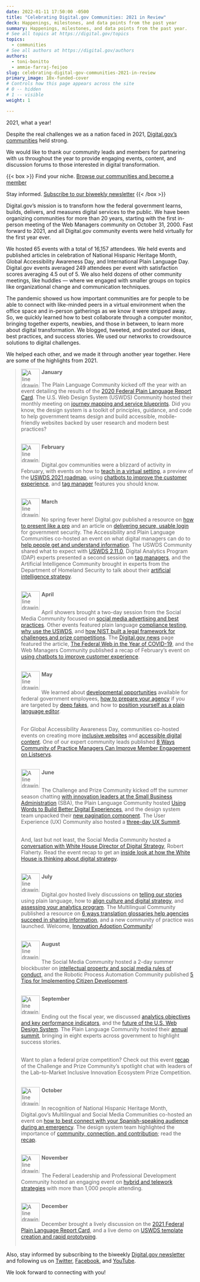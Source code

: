 ```yaml
---
date: 2022-01-11 17:50:00 -0500
title: "Celebrating Digital.gov Communities: 2021 in Review"
deck: Happenings, milestones, and data points from the past year
summary: Happenings, milestones, and data points from the past year.
# See all topics at https://digital.gov/topics
topics:
  - communities
# See all authors at https://digital.gov/authors
authors:
  - toni-bonitto
  - ammie-farraj-feijoo
slug: celebrating-digital-gov-communities-2021-in-review
primary_image: 10x-funded-cover
# Controls how this page appears across the site
# 0 -- hidden
# 1 -- visible
weight: 1

---
```


2021, what a year!

Despite the real challenges we as a nation faced in 2021, [Digital.gov’s communities](https://digital.gov/communities/) held strong.

We would like to thank our community leads and members for partnering with us throughout the year to provide engaging events, content, and discussion forums to those interested in digital transformation.


{{< box >}}
Find your niche. [Browse our communities and become a member](https://digital.gov/communities/)

Stay informed. [Subscribe to our biweekly newsletter](https://digital.gov/about/subscribe/)
{{< /box >}}

Digital.gov’s mission is to transform how the federal government learns, builds, delivers, and measures digital services to the public. We have been organizing communities for more than 20 years, starting with the first in-person meeting of the Web Managers community on October 31, 2000. Fast forward to 2021, and all Digital.gov community events were held virtually for the first year ever.

We hosted 65 events with a total of 16,157 attendees. We held events and published articles in celebration of National Hispanic Heritage Month, Global Accessibility Awareness Day, and International Plain Language Day. Digital.gov events averaged 249 attendees per event with satisfaction scores averaging 4.5 out of 5. We also held dozens of other community meetings, like huddles — where we engaged with smaller groups on topics like organizational change and communication techniques.

The pandemic showed us how important communities are for people to be able to connect with like-minded peers in a virtual environment when the office space and in-person gatherings as we know it were stripped away. So, we quickly learned how to best collaborate through a computer monitor, bringing together experts, newbies, and those in between, to learn more about digital transformation. We blogged, tweeted, and posted our ideas, best practices, and success stories. We used our networks to crowdsource solutions to digital challenges.

We helped each other, and we made it through another year together. Here are some of the highlights from 2021.

<blockquote>
<img src="https://s3.amazonaws.com/digitalgov/icon-medium-cloud-snow.png" alt="A line drawing of a cloud icon in medium blue. It has six dots coming down from the cloud to indicate snowflakes." width="50" style="vertical-align:top; margin:0px 5px 0px 0px; border:0px solid black; float: left;"> <strong>January</strong><br /><br />
The Plain Language Community kicked off the year with an event detailing the results of the <a href="https://digital.gov/event/2021/01/13/2020-federal-report-card-briefing/">2020 Federal Plain Language Report Card</a>. The U.S. Web Design System (USWDS) Community hosted their monthly meeting on <a href="https://digital.gov/event/2021/01/21/uswds-monthly-call-journey-mapping-service-blueprints-jan-2021/">journey mapping and service blueprints</a>. Did you know, the design system is a toolkit of principles, guidance, and code to help government teams design and build accessible, mobile-friendly websites backed by user research and modern best practices?<br /><br />

<img src="https://s3.amazonaws.com/digitalgov/icon-medium-heart.png" alt="A line drawing of a heart icon in medium blue." width="50" style="vertical-align:top; margin:0px 5px 0px 0px; border:0px solid black; float: left;"> <strong>February</strong><br /><br />

Digital.gov communities were a blizzard of activity in February, with events on how to <a href="https://digital.gov/event/2021/02/10/virtual-teaching-plain-language/">teach in a virtual setting</a>, a preview of the <a href="https://digital.gov/event/2021/02/23/how-can-chatbots-improve-customer-experience/">USWDS 2021 roadmap</a>, using <a href="https://digital.gov/event/2021/02/23/how-can-chatbots-improve-customer-experience/">chatbots to improve the customer experience</a>, and <a href="https://digital.gov/event/2021/02/24/tag-managers-part-1-the-data-layer/">tag manager</a> features you should know.<br /><br />

<img src="https://s3.amazonaws.com/digitalgov/icon-medium-wind.png" alt="A line drawing of a wind icon in medium blue has three lines of varying length that go from left to right, ending with curls. The first two lines curl up, the third curls down." width="50" style="vertical-align:top; margin:0px 5px 0px 0px; border:0px solid black; float: left;"> <strong>March</strong><br /><br />

No spring fever here! Digital.gov published a resource on <a href="https://digital.gov/resources/how-to-present-like-a-pro/">how to present like a pro</a> and an article on <a href="https://digital.gov/2021/03/02/security-is-everyones-job-delivering-secure-usable-login-for-government/">delivering secure, usable login</a> for government security. The Accessibility and Plain Language Communities co-hosted an event on what digital managers can do to <a href="https://digital.gov/event/2021/03/10/plain-language-and-section-508/">help people get and understand information</a>. The USWDS Community shared what to expect with <a href="https://digital.gov/event/2021/03/18/uswds-monthly-call-march-2021/">USWDS 2.11.0</a>, Digital Analytics Program (DAP) experts presented a second session on <a href="https://digital.gov/event/2021/03/24/tag-managers-part-2-configuration-framework/">tag managers</a>, and the Artificial Intelligence Community brought in experts from the Department of Homeland Security to talk about their <a href="https://digital.gov/event/2021/03/31/artificial-intelligence-for-homeland-security-the-development-of-the-dhs-ai-strategy/">artificial intelligence strategy</a>.<br /><br />

<img src="https://s3.amazonaws.com/digitalgov/icon-medium-cloud-rain.png" alt="A line drawing of a cloud icon in medium blue. It has three lines coming down from the cloud to indicate rain." width="50" style="vertical-align:top; margin:0px 5px 0px 0px; border:0px solid black; float: left;"> <strong>April</strong><br /><br />

April showers brought a two-day session from the Social Media Community focused on <a href="https://digital.gov/event/2021/04/28/social-media-spring-session-2021/">social media advertising and best practices</a>. Other events featured plain language <a href="https://digital.gov/event/2021/04/14/how-testing-your-documents-can-improve-plain-language-compliance/">compliance testing</a>, <a href="https://digital.gov/event/2021/04/15/uswds-monthly-call-april-2021/">why use the USWDS</a>, and [how NIST built a legal framework for challenges and prize competitions](https://digital.gov/event/2021/04/21/challenge-and-prize-spotlight-chat-with-national-institute-of-standards-and-technology-nist/). The [Digital.gov news](https://digital.gov/news/) page featured the article, <a href="https://digital.gov/2021/04/16/the-federal-web-in-the-year-of-covid-19/">The Federal Web in the Year of COVID-19</a>, and the Web Managers Community published a recap of February’s event on <a href="https://digital.gov/2021/04/07/using-chatbots-to-improve-customer-experience/">using chatbots to improve customer experience</a>.<br /><br />

<img src="https://s3.amazonaws.com/digitalgov/icon-medium-plant-full-grown-c.png" alt="A line drawing of a potted plant icon in medium blue." width="50" style="vertical-align:top; margin:0px 5px 0px 0px; border:0px solid black; float: left;"> <strong>May</strong><br /><br />

We learned about <a href="https://digital.gov/event/2021/05/04/federal-developmental-opportunities-workshop/">developmental opportunities</a> available for federal government employees, <a href="https://digital.gov/2021/06/08/deep-fakes-and-social-media-a-qa-with-alex-cohen/">how to prepare your agency</a> if you are targeted by <a href="https://digital.gov/event/2021/05/18/deep-fakes-and-social-media/">deep fakes</a>, and how to <a href="https://digital.gov/event/2021/05/19/positioning-yourself-as-a-plain-language-editor/">position yourself as a plain language editor</a>.<br /><br />

For Global Accessibility Awareness Day, communities co-hosted events on creating more <a href="https://digital.gov/event/2021/05/20/uswds-accessibility-creating-more-inclusive-federal-websites/">inclusive websites</a> and <a href="https://digital.gov/event/2021/05/26/accessible-digital-content-tips-and-tricks/">accessible digital content</a>. One of our expert community leads published <a href="https://digital.gov/2021/05/21/8-ways-community-of-practice-cop-managers-can-improve-member-engagement-on-listservs/">8 Ways Community of Practice Managers Can Improve Member Engagement on Listservs</a>.<br /><br />

<img src="https://s3.amazonaws.com/digitalgov/icon-medium-sun.png" alt="A line drawing of a sun icon in medium blue." width="50" style="vertical-align:top; margin:0px 5px 0px 0px; border:0px solid black; float: left;"> <strong>June</strong><br /><br />

The Challenge and Prize Community kicked off the summer season chatting <a href="https://digital.gov/event/2021/06/08/challenge-and-prize-community-spotlight-chat-with-the-small-business-administration/">with innovation leaders at the Small Business Administration</a> (SBA), the Plain Language Community hosted <a href="https://digital.gov/event/2021/06/09/plain-language-webinar-using-words-to-build-better-digital-experiences/">Using Words to Build Better Digital Experiences</a>, and the design system team unpacked their <a href="https://digital.gov/event/2021/06/17/uswds-monthly-call-june-2021/">new pagination component</a>. The User Experience (UX) Community also hosted a <a href="https://digital.gov/event/2021/06/22/2021-user-experience-summit/">three-day UX Summit</a>.<br /><br />

And, last but not least, the Social Media Community hosted a <a href="https://digital.gov/event/2021/06/29/digital-strategy-at-1600-pennsylvania-avenue-qa-with-rob-flaherty-white-house-director-of-digital-strategy/">conversation with White House Director of Digital Strategy</a>, Robert Flaherty. Read the event recap to get an <a href="https://digital.gov/2021/08/18/key-insights-from-the-white-house-director-of-digital-strategy-robert-flaherty/">inside look at how the White House is thinking about digital strategy</a>.<br /><br />

<img src="https://s3.amazonaws.com/digitalgov/icon-medium-sun.png" alt="A line drawing of a sun icon in medium blue." width="50" style="vertical-align:top; margin:0px 5px 0px 0px; border:0px solid black; float: left;"> <strong>July</strong><br /><br />

Digital.gov hosted lively discussions on <a href="https://digital.gov/event/2021/07/14/using-plain-language-to-tell-our-stories/">telling our stories</a> using plain language, how to <a href="https://digital.gov/event/2021/07/15/digital-meets-culture-getting-your-culture-in-line-with-your-digital-strategy/">align culture and digital strategy</a>, and <a href="https://digital.gov/event/2021/07/28/fedramp-dap-case-study-part-1-assessing-analytics-strategy/">assessing your analytics program</a>. The Multilingual Community published a resource on <a href="https://digital.gov/2021/07/27/6-ways-translation-glossaries-help-agencies-succeed-in-sharing-information/">6 ways translation glossaries help agencies succeed in sharing information</a>, and a new community of practice was launched. Welcome, <a href="https://digital.gov/2021/07/08/gsa-launches-new-innovation-adoption-community-of-practice/">Innovation Adoption Community</a>!<br /><br />

<img src="https://s3.amazonaws.com/digitalgov/icon-medium-sun.png" alt="A line drawing of a sun icon in medium blue." width="50" style="vertical-align:top; margin:0px 5px 0px 0px; border:0px solid black; float: left;"> <strong>August</strong><br /><br />

The Social Media Community hosted a 2-day summer blockbuster on <a href="https://digital.gov/event/2021/07/28/fedramp-dap-case-study-part-1-assessing-analytics-strategy/">intellectual property and social media rules of conduct</a>, and the Robotic Process Automation Community published <a href="https://digital.gov/2021/08/16/5-tips-for-implementing-citizen-development-in-your-rpa-program/">5 Tips for Implementing Citizen Development</a>.<br /><br />

<img src="https://s3.amazonaws.com/digitalgov/icon-medium-book-open.png" alt="A line drawing of an open book icon in medium blue." width="50" style="vertical-align:top; margin:0px 5px 0px 0px; border:0px solid black; float: left;"> <strong>September</strong><br /><br />

Ending out the fiscal year, we discussed <a href="https://digital.gov/event/2021/09/01/fedramp-dap-case-study-part-2-reporting-and-decision-making/">analytics objectives and key performance indicators</a>, and the <a href="https://digital.gov/event/2021/09/16/uswds-monthly-call-september-2021/">future of the U.S. Web Design System</a>. The Plain Language Community hosted their <a href="https://digital.gov/event/2021/09/21/2021-federal-plain-language-summit/">annual summit</a>, bringing in eight experts across government to highlight success stories.<br /><br />

Want to plan a federal prize competition? Check out this event <a href="https://digital.gov/2021/09/02/spotlight-chat-planning-a-federal-prize-competition/">recap</a> of the Challenge and Prize Community’s spotlight chat with leaders of the Lab-to-Market Inclusive Innovation Ecosystem Prize Competition.<br /><br />

<img src="https://s3.amazonaws.com/digitalgov/icon-medium-moon.png" alt="A line drawing of a waning crescent moon icon in medium blue." width="50" style="vertical-align:top; margin:0px 5px 0px 0px; border:0px solid black; float: left;"> <strong>October</strong><br /><br />

In recognition of National Hispanic Heritage Month, Digital.gov’s Multilingual and Social Media Communities co-hosted an event on <a href="https://digital.gov/event/2021/10/14/how-to-best-connect-with-your-spanish-speaking-audience-during-an-emergency/">how to best connect with your Spanish-speaking audience during an emergency</a>. The design system team highlighted the importance of <a href="https://digital.gov/event/2021/10/21/uswds-monthly-call-october-2021/">community, connection, and contribution</a>; read the <a href="https://digital.gov/2021/11/15/webinar-recap-u-s-web-design-system-october-2021-monthly-call/">recap</a>.<br /><br />

<img src="https://s3.amazonaws.com/digitalgov/icon-medium-users.png" alt="A line drawing of an icon in medium blue has two figures overlapping each other." width="50" style="vertical-align:top; margin:0px 5px 0px 0px; border:0px solid black; float: left;"> <strong>November</strong><br /><br />

The Federal Leadership and Professional Development Community hosted an engaging event on <a href="https://digital.gov/event/2021/11/03/successful-strategies-for-telework-and-hybrid-work-environments/">hybrid and telework strategies</a> with more than 1,000 people attending.<br /><br />

<img src="https://s3.amazonaws.com/digitalgov/icon-medium-gift.png" alt="A line drawing of a gift box with a bow icon in medium blue." width="50" style="vertical-align:top; margin:0px 5px 0px 0px; border:0px solid black; float: left;"> <strong>December</strong><br /><br />

December brought a lively discussion on the <a href="https://digital.gov/event/2021/12/08/results-of-the-2021-federal-report-card/">2021 Federal Plain Language Report Card</a>, and a live demo on <a href="https://digital.gov/event/2021/12/16/uswds-monthly-call-december-2021/">USWDS template creation and rapid prototyping</a>.<br /><br />
</blockquote>

Also, stay informed by subscribing to the biweekly [Digital.gov newsletter](https://digital.gov/about/subscribe/) and following us on [Twitter](https://twitter.com/digital_gov), [Facebook](https://www.facebook.com/digitalgov), and [YouTube](https://www.youtube.com/user/howtogov).

We look forward to connecting with you!
